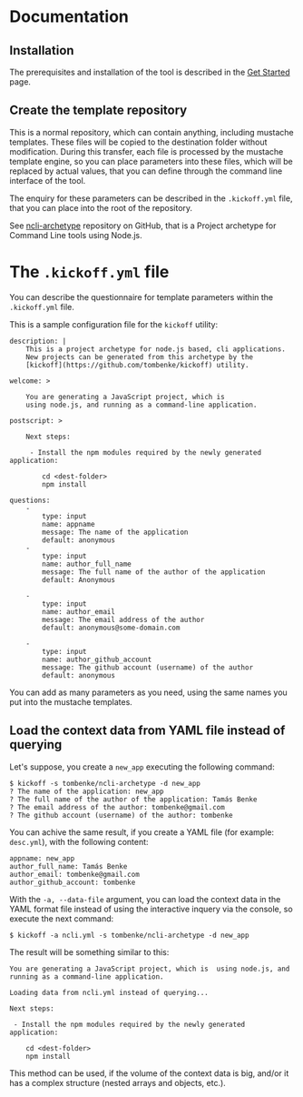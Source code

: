 Documentation
=============

## Installation

The prerequisites and installation of the tool is described in the [Get Started](getStarted.html) page.

## Create the template repository

This is a normal repository, which can contain anything, including mustache templates.
These files will be copied to the destination folder without modification.
During this transfer, each file is processed by the mustache template engine, so you can place parameters into these files, which will be replaced by actual values, that you can define through the command line interface of the tool.

The enquiry for these parameters can be described in the `.kickoff.yml` file, that you can place into the root of the repository.

See [ncli-archetype](https://github.com/tombenke/ncli-archetype) repository on GitHub, that is a Project archetype for Command Line tools using Node.js.

# The `.kickoff.yml` file 

You can describe the questionnaire for template parameters within the `.kickoff.yml` file.

This is a sample configuration file for the `kickoff` utility:

    description: |
        This is a project archetype for node.js based, cli applications.
        New projects can be generated from this archetype by the
        [kickoff](https://github.com/tombenke/kickoff) utility.

    welcome: >

        You are generating a JavaScript project, which is 
        using node.js, and running as a command-line application. 

    postscript: >

        Next steps:

         - Install the npm modules required by the newly generated application:

            cd <dest-folder>
            npm install

    questions:
        - 
            type: input
            name: appname
            message: The name of the application
            default: anonymous
        -
            type: input
            name: author_full_name
            message: The full name of the author of the application
            default: Anonymous

        -
            type: input
            name: author_email
            message: The email address of the author
            default: anonymous@some-domain.com

        -
            type: input
            name: author_github_account
            message: The github account (username) of the author
            default: anonymous

You can add as many parameters as you need, using the same names you put into the mustache templates.

##  Load the context data from YAML file instead of querying

Let's suppose, you create a `new_app` executing the following command:

    $ kickoff -s tombenke/ncli-archetype -d new_app
    ? The name of the application: new_app
    ? The full name of the author of the application: Tamás Benke
    ? The email address of the author: tombenke@gmail.com
    ? The github account (username) of the author: tombenke

You can achive the same result, if you create a YAML file (for example: `desc.yml`), with the following content:

    appname: new_app
    author_full_name: Tamás Benke
    author_email: tombenke@gmail.com
    author_github_account: tombenke

With the `-a, --data-file` argument, you can load the context data in the YAML format file instead of using the interactive inquery via the console, so execute the next command:

    $ kickoff -a ncli.yml -s tombenke/ncli-archetype -d new_app

The result will be something similar to this:

    You are generating a JavaScript project, which is  using node.js, and running as a command-line application. 

    Loading data from ncli.yml instead of querying...

    Next steps:

     - Install the npm modules required by the newly generated application:

        cd <dest-folder>
        npm install

This method can be used, if the volume of the context data is big, and/or it has a complex structure (nested arrays and objects, etc.).
